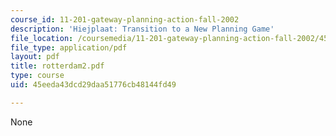 ```yaml
---
course_id: 11-201-gateway-planning-action-fall-2002
description: 'Hiejplaat: Transition to a New Planning Game'
file_location: /coursemedia/11-201-gateway-planning-action-fall-2002/45eeda43dcd29daa51776cb48144fd49_rotterdam2.pdf
file_type: application/pdf
layout: pdf
title: rotterdam2.pdf
type: course
uid: 45eeda43dcd29daa51776cb48144fd49

---
```

None